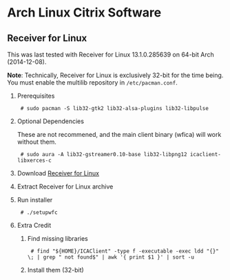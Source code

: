# Arch Linux Citrix Software

##  Receiver for Linux
This was last tested with Receiver for Linux 13.1.0.285639 on 64-bit Arch (2014-12-08).

**Note**: Technically, Receiver for Linux is exclusively 32-bit for the time being.  You must enable the multilib repository in `/etc/pacman.conf`.

1. Prerequisites

		# sudo pacman -S lib32-gtk2 lib32-alsa-plugins lib32-libpulse

1. Optional Dependencies

	These are not recommened, and the main client binary (wfica) will work without them.

		# sudo aura -A lib32-gstreamer0.10-base lib32-libpng12 icaclient-libxerces-c

1. Download [Receiver for Linux](http://receiver.citrix.com/)

1. Extract Receiver for Linux archive

1. Run installer

		# ./setupwfc

1. Extra Credit

	1. Find missing libraries

			# find "${HOME}/ICAClient" -type f -executable -exec ldd "{}" \; | grep " not found$" | awk '{ print $1 }' | sort -u
			
	1. Install them (32-bit)
